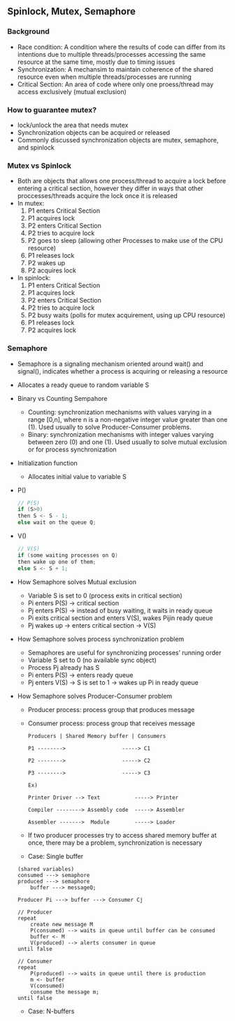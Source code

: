 ## Spinlock, Mutex, Semaphore

### Background
- Race condition: A condition where the results of code can differ from its intentions due to multiple threads/processes accessing the same resource at the same time, mostly due to timing issues
- Synchronization: A mechansim to maintain coherence of the shared resource even when multiple threads/processes are running
- Critical Section: An area of code where only one proess/thread may access exclusively (mutual exclusion)

### How to guarantee mutex?
- lock/unlock the area that needs mutex
- Synchronization objects can be acquired or released
- Commonly discussed synchronization objects are mutex, semaphore, and spinlock

### Mutex vs Spinlock
- Both are objects that allows one process/thread to acquire a lock before entering a critical section, however they differ in ways that other proccesses/threads acquire the lock once it is released
- In mutex:
    1. P1 enters Critical Section
    2. P1 acquires lock
    3. P2 enters Critical Section
    4. P2 tries to acquire lock
    5. P2 goes to sleep (allowing other Processes to make use of the CPU resource)
    6. P1 releases lock
    7. P2 wakes up
    8. P2 acquires lock
- In spinlock:
    1. P1 enters Critical Section
    2. P1 acquires lock
    3. P2 enters Critical Section
    4. P2 tries to acquire lock
    5. P2 busy waits (polls for mutex acquirement, using up CPU resource)
    6. P1 releases lock
    7. P2 acquires lock

### Semaphore
- Semaphore is a signaling mechanism oriented around wait() and signal(), indicates whether a process is acquiring or releasing a resource
- Allocates a ready queue to random variable S
- Binary vs Counting Sempahore
    - Counting:  synchronization mechanisms with values varying in a range [0,n], where n is a non-negative integer value greater than one (1). Used usually to solve Producer-Consumer problems.
    - Binary: synchronization mechanisms with integer values varying between zero (0) and one (1). Used usually to solve mutual exclusion or for process synchronization
- Initialization function
    - Allocates initial value to variable S
- P()
    ```c
    // P(S)
    if (S>0)
    then S <- S - 1;
    else wait on the queue Q;
    ```
- V()
    ```c
    // V(S)
    if (some waiting processes on Q)
    then wake up one of them;
    else S <- S + 1;
    ```
- How Semaphore solves Mutual exclusion
    - Variable S is set to 0 (process exits in critical section)
    - Pi enters P(S) → critical section
    - Pj enters P(S) → instead of busy waiting, it waits in ready queue
    - Pi exits critical section and enters V(S), wakes Pijin ready queue
    - Pj wakes up → enters critical section → V(S)
- How Semaphore solves process synchronization problem
    - Semaphores are useful for synchronizing processes’ running order
    - Variable S set to 0 (no available sync object)
    - Process Pj already has S
    - Pi enters P(S) → enters ready queue
    - Pj enters V(S) → S is set to 1  → wakes up Pi in ready queue
- How Semaphore solves Producer-Consumer problem
    - Producer process: process group that produces message
    - Consumer process: process group that receives message
        
        ```
        Producers | Shared Memory buffer | Consumers
        
        P1 -------->                  -----> C1
        
        P2 -------->                  -----> C2
        
        P3 -------->                  -----> C3
        
        Ex)
        
        Printer Driver --> Text           -----> Printer
        
        Compiler --------> Assembly code  -----> Assembler
        
        Assembler ------->  Module        -----> Loader
        ```
        
    - If two producer processes try to access shared memory buffer at once, there may be a problem, synchronization is necessary
    - Case: Single buffer
    
    ```
    (shared variables)
    consumed ---> semaphore
    produced ---> semaphore
    	buffer ---> messageQ;
    	
    Producer Pi ---> buffer ---> Consumer Cj
    
    // Producer
    repeat
        create new message M
        P(consumed) --> waits in queue until buffer can be consumed
        buffer <- M
        V(produced) --> alerts consumer in queue
    until false

    // Consumer
    repeat 
        P(produced) --> waits in queue until there is production
        m <- buffer
        V(consumed)
        consume the message m;
    until false
    ```
    - Case: N-buffers